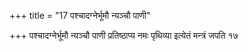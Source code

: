 +++
title = "17 पश्चादग्नेर्भूमौ न्यञ्चौ पाणी"

+++
पश्चादग्नेर्भूमौ न्यञ्चौ पाणी प्रतिष्ठाप्य नमः पृथिव्या इत्येतं मन्त्रं जपति १७
